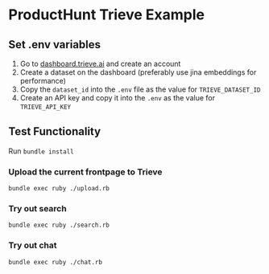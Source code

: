 # ProductHunt Trieve Example

## Set .env variables

1. Go to [dashboard.trieve.ai](https://dashboard.trieve.ai) and create an account
2. Create a dataset on the dashboard (preferably use jina embeddings for performance)
3. Copy the `dataset_id` into the `.env` file as the value for `TRIEVE_DATASET_ID` 
4. Create an API key and copy it into the `.env` as the value for `TRIEVE_API_KEY`

## Test Functionality 

Run `bundle install`

### Upload the current frontpage to Trieve 

`bundle exec ruby ./upload.rb`

### Try out search 

`bundle exec ruby ./search.rb`

### Try out chat

`bundle exec ruby ./chat.rb`